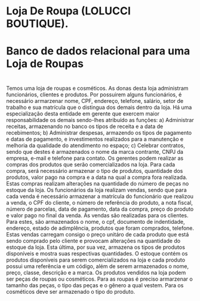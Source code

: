 #        Loja De Roupa (LOLUCCI BOUTIQUE). 
# Banco de dados relacional para uma Loja de Roupas
# 
Temos uma loja de roupas e cosméticos. 
As donas desta loja administram funcionários,  clientes e produtos. Por possuirem alguns funcionários, é necessário armarzenar nome, CPF, endereço, telefone, salário, setor de trabalho e sua matrícula que o distingua dos demais dentro da loja. Há uma especialização desta entidade em gerente que exercem maior responsabilidade os demais sendo-lhes atribuído as funções:
    a) Administrar receitas, armazenando no banco os tipos de receita e a data de recebimentos;
    b) Administrar despesas, armazendo os tipos de pagamento e datas de pagamento, e investimentos realizados para a manutenção e melhoria da qualidade do atendimento no espaço;
    c) Celebrar contratos, sendo que destes é armazenados o nome da marca contrante, CNPJ da empresa, e-mail e telefone para contato.
Os gerentes podem realizar as compras dos produtos que serão comercializados na loja. Para cada compra, será necessário armazenar o tipo de produtos, quantidade dos produtos, valor pago na compra e a data na qual a compra fora realizada. Estas compras realizam alterações na quantidade do número de peças no estoque da loja.
Os funcionários da loja realizam vendas, sendo que para cada venda é necessário armazenar a matrícula do funcionário que realizou a venda, o CPF do cliente, o número de referência do produto, a nota fiscal, número de parcelas, data de pagamento, data da compra, preço do produto e valor pago no final da venda.
As vendas são realizadas para os clientes. Para estes, são armazenados o nome, o cpf, documento de indentidade, endereço, estado de adimplência, produtos que foram comprados, telefone.
Estas vendas carregam consigo o preço unitáro de cada produto que está sendo comprado pelo cliente e provocam alterações na quantidade do estoque da loja. Esta última, por sua vez, armazena os tipos de produtos disponíveis e mostra suas respectivas quantidades.
O estoque contém os produtos disponíveis para serem comercializados na loja e cada produto possui uma referência e um código, além de serem armazenados o nome, preço, classe, descrição e a marca. Os produtos vendidos na loja podem ser peças de roupas ou cosméticos. Para as roupas é preciso armarzenar o tamanho das peças, o tipo das peças e o gênero a qual vestem. Para os cosméticos deve ser armazenado o tipo do produto.
